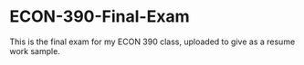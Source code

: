 # ECON-390-Final-Exam
This is the final exam for my ECON 390 class, uploaded to give as a resume work sample.
